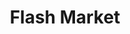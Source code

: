 ---
title: "Flash Market"
url: /fayetteville/flash-market-east-huntsville-road/
shop: Lebensmittel
---